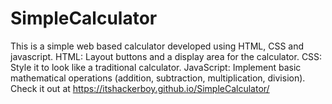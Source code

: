 # SimpleCalculator
This is a simple web based calculator developed using HTML, CSS and javascript.
HTML: Layout buttons and a display area for the calculator.
CSS: Style it to look like a traditional calculator.
JavaScript: Implement basic mathematical operations (addition, subtraction, multiplication, division).
Check it out at https://itshackerboy.github.io/SimpleCalculator/
